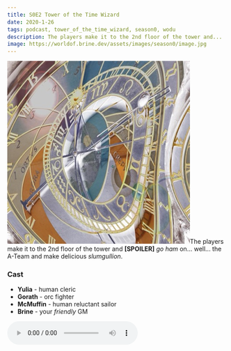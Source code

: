 ```yaml
---
title: S0E2 Tower of the Time Wizard
date: 2020-1-26
tags: podcast, tower_of_the_time_wizard, season0, wodu
description: The players make it to the 2nd floor of the tower and...
image: https://worldof.brine.dev/assets/images/season0/image.jpg
---
```


![thumb](assets/images/season0/image.jpg)The players make it to the 2nd floor of the tower and **[SPOILER]** _go ham_ on... well... the A-Team and make delicious _slumgullion_.

<break>

### Cast
- **Yulia** - human cleric
- **Gorath** - orc fighter
- **McMuffin** - human reluctant sailor
- **Brine** - your _friendly_ GM

<audio controls src="https://archive.org/download/s0e2-tower_of_the_time_wizard/s0e2-tower_of_the_time_wizard.mp3"></audio>